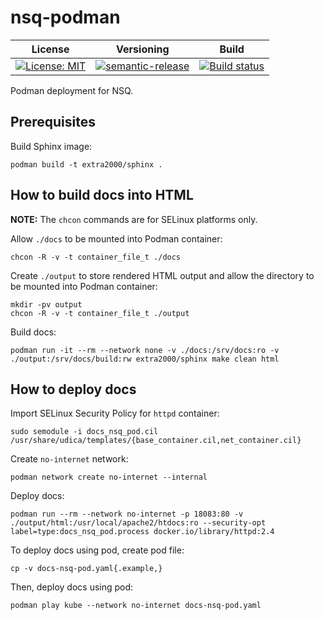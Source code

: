 # nsq-podman

| License | Versioning | Build |
| ------- | ---------- | ----- |
| [![License: MIT](https://img.shields.io/badge/License-MIT-yellow.svg)](https://opensource.org/licenses/MIT) | [![semantic-release](https://img.shields.io/badge/%20%20%F0%9F%93%A6%F0%9F%9A%80-semantic--release-e10079.svg)](https://github.com/semantic-release/semantic-release) | [![Build status](https://ci.appveyor.com/api/projects/status/0yus7d8p8odhow0j/branch/master?svg=true)](https://ci.appveyor.com/project/nikAizuddin/nsq-podman/branch/master) |

Podman deployment for NSQ.


## Prerequisites

Build Sphinx image:
```
podman build -t extra2000/sphinx .
```


## How to build docs into HTML

**NOTE:** The `chcon` commands are for SELinux platforms only.

Allow `./docs` to be mounted into Podman container:
```
chcon -R -v -t container_file_t ./docs
```

Create `./output` to store rendered HTML output and allow the directory to be mounted into Podman container:
```
mkdir -pv output
chcon -R -v -t container_file_t ./output
```

Build docs:
```
podman run -it --rm --network none -v ./docs:/srv/docs:ro -v ./output:/srv/docs/build:rw extra2000/sphinx make clean html
```


## How to deploy docs

Import SELinux Security Policy for `httpd` container:
```
sudo semodule -i docs_nsq_pod.cil /usr/share/udica/templates/{base_container.cil,net_container.cil}
```

Create `no-internet` network:
```
podman network create no-internet --internal
```

Deploy docs:
```
podman run --rm --network no-internet -p 18083:80 -v ./output/html:/usr/local/apache2/htdocs:ro --security-opt label=type:docs_nsq_pod.process docker.io/library/httpd:2.4
```

To deploy docs using pod, create pod file:
```
cp -v docs-nsq-pod.yaml{.example,}
```

Then, deploy docs using pod:
```
podman play kube --network no-internet docs-nsq-pod.yaml
```
